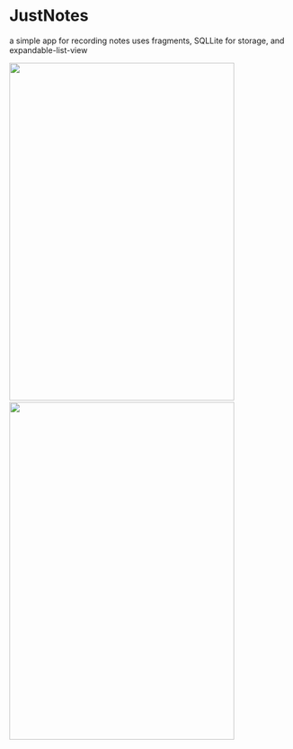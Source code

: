 # JustNotes

a simple app for recording notes 
uses fragments, SQLLite for storage, and expandable-list-view

<img src="https://user-images.githubusercontent.com/48130426/62422309-13dd8380-b6b9-11e9-9423-f5307248babe.png" width=400 height=600/>&emsp;<img src="https://user-images.githubusercontent.com/48130426/62422310-13dd8380-b6b9-11e9-85a3-af8cc5f4059b.png" width=400 height=600/>
